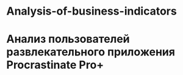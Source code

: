 # Analysis-of-business-indicators
# Анализ пользователей развлекательного приложения Procrastinate Pro+
